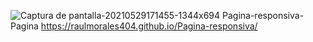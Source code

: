 
![Captura de pantalla-20210529171455-1344x694](https://user-images.githubusercontent.com/74264081/120242975-eb2e6280-c22b-11eb-8c91-212e8e15a4b4.png)
Pagina-responsiva-
Pagina https://raulmorales404.github.io/Pagina-responsiva/
